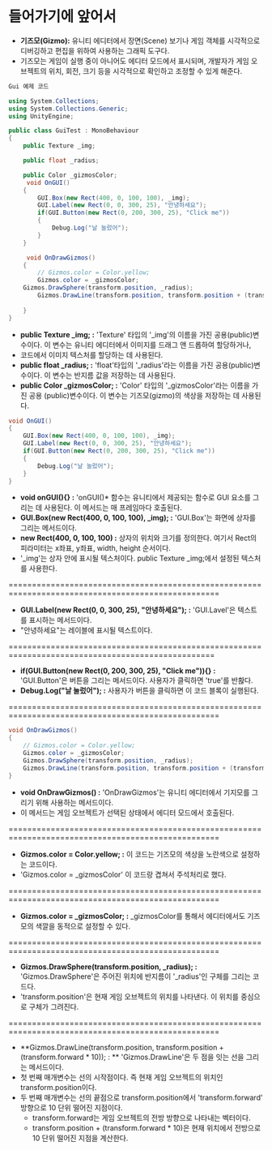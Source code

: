 # 들어가기에 앞어서
  * **기즈모(Gizmo):** 유니티 에디터에서 장면(Scene) 보기나 게임 객체를 시각적으로 디버깅하고 편집을 위하여 사용하는 그래픽 도구다.
  * 기즈모는 게임이 실행 중이 아니어도 에디터 모드에서 표시되며, 개발자가 게임 오브젝트의 위치, 회전, 크기 등을 시각적으로 확인하고 조정할 수 있게 해준다.

```C#
Gui 예제 코드

using System.Collections;
using System.Collections.Generic;
using UnityEngine;

public class GuiTest : MonoBehaviour
{
    public Texture _img;

    public float _radius;

    public Color _gizmosColor;
     void OnGUI()
    {
        GUI.Box(new Rect(400, 0, 100, 100), _img);
        GUI.Label(new Rect(0, 0, 300, 25), "안녕하세요");
        if(GUI.Button(new Rect(0, 200, 300, 25), "Click me"))
        {
            Debug.Log("날 눌렀어");
        }
    }

     void OnDrawGizmos()
    {
        // Gizmos.color = Color.yellow;
        Gizmos.color = _gizmosColor;
    Gizmos.DrawSphere(transform.position, _radius);
        Gizmos.DrawLine(transform.position, transform.position + (transform.forward * 10));
        
    }
}
```
  * **public Texture _img; :** 'Texture' 타입의 '_img'의 이름을 가진 공용(public)변수이다. 이 변수는 유니티 에디터에서 이미지를 드래그 앤 드롭하여 할당하거나,
  * 코드에서 이미지 텍스처를 할당하는 데 사용된다.
  * **public float _radius; :** 'float'타입의 '_radius'라는 이름을 가진 공용(public)변수이다. 이 변수는 반지름 값을 저장하는 데 사용된다.
  * **public Color _gizmosColor; :** 'Color' 타입의 '_gizmosColor'라는 이름을 가진 공용 (public)변수이다. 이 변수는  기즈모(gizmo)의 색상을 저장하는 데 사용된다.


```C#
void OnGUI() 
{
    GUI.Box(new Rect(400, 0, 100, 100), _img);
    GUI.Label(new Rect(0, 0, 300, 25), "안녕하세요");
    if(GUI.Button(new Rect(0, 200, 300, 25), "Click me"))
    {
        Debug.Log("날 눌렀어");
    }
}
```
  * **void onGUI(){} :** 'onGUI()* 함수는 유니티에서 제공되는 함수로 GUI 요소를 그리는 데 사용된다. 이 메서드는 매 프레임마다 호출된다.
  * **GUI.Box(new Rect(400, 0, 100, 100), _img); :** 'GUI.Box'는 화면에 상자를 그리는 메서드이다.
  * **new Rect(400, 0, 100, 100) :** 상자의 위치와 크기를 정의한다. 여기서 Rect의 피라미터는 x좌표, y좌표, width, height 순서이다.
  * '_img'는 상자 안에 표시될 텍스처이다.  public Texture _img;에서 설정된 텍스처를 사용한다.

===================================================================================================

  * **GUI.Label(new Rect(0, 0, 300, 25), "안녕하세요"); :** 'GUI.Lavel'은 텍스트를 표시하는 메서드이다.
  * "안녕하세요"는 레이블에 표시될 텍스트이다.

==================================================================================================

  * **if(GUI.Button(new Rect(0, 200, 300, 25), "Click me")){} :** 'GUI.Button'은 버튼을 그리는 메서드이다. 사용자가 클릭하면 'true'를 반홚다.
  * **Debug.Log("날 눌렀어"); :** 사용자가 버튼을 클릭하면 이 코드 블록이  실행된다.

===================================================================================================

```C#
void OnDrawGizmos()
{
    // Gizmos.color = Color.yellow;
    Gizmos.color = _gizmosColor;
    Gizmos.DrawSphere(transform.position, _radius);
    Gizmos.DrawLine(transform.position, transform.position + (transform.forward * 10));
}
```
 * **void OnDrawGizmos() :** 'OnDrawGizmos'는 유니티 에디터에서 기지모를 그리기 위해 사용하는 메서드이다.
 * 이 메서드는 게임 오브젝트가 선택된 상태에서 에디터 모드에서 호출된다.

===================================================================================================
 * **Gizmos.color = Color.yellow; :** 이 코드는 기즈모의 색상을 노란색으로 설정하는 코드이다.
 * 'Gizmos.color = _gizmosColor' 이 코드랑 겹쳐서 주석처리로 했다.

===================================================================================================
 * **Gizmos.color = _gizmosColor; :** _gizmosColor를 통해서 에디터에서도 기즈모의 색깔을 동적으로 설정할 수 있다.

===================================================================================================
 * **Gizmos.DrawSphere(transform.position, _radius); :** 'Gizmos.DrawSphere'은 주어진 위치에 반지름이 '_radius'인 구체를 그리는 코드다.
 * 'transform.position'은 현재 게임 오브젝트의 위치를 나타낸다. 이 위치를 중심으로 구체가 그려진다.

===================================================================================================
 * **Gizmos.DrawLine(transform.position, transform.position + (transform.forward * 10)); : ** 'Gizmos.DrawLine'은 두 점을 잇는 선을 그리는 메서드이다.
 * 첫 번째 매개변수는 선의 시작점이다. 즉 현재 게임 오브젝트의 위치인 transform.position이다.
 * 두 번째 매개변수는 선의 끝점으로 transform.position에서 'transform.forward' 방향으로 10 단위 떨어진 지점이다.
   * transform.forward는 게임 오브젝트의 전방 방향으로 나타내는 벡터이다.
   * transform.position + (transform.forward * 10)은 현재 위치에서 전방으로 10 단위 떨어진 지점을 계산한다.
